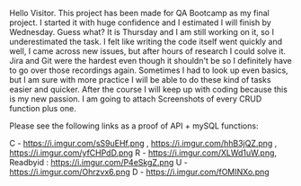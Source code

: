 Hello Visitor.
This project has been made for QA Bootcamp as my final project.
I started it with huge confidence and I estimated I will finish by Wednesday. Guess what? It is Thursday and I am still working on it, so I underestimated the task.
I felt like writing the code itself went quickly and well, I came across new issues, but after hours of research I could solve it.
Jira and Git were the hardest even though it shouldn't be so I definitely have to go over those recordings again.
Sometimes I had to look up even basics, but I am sure with more practice I will be able to do these kind of tasks easier and quicker. After the course I will keep up with coding because this is my new passion.
I am going to attach Screenshots of every CRUD function plus one.

Please see the following links as a proof of API + mySQL functions:

C - https://i.imgur.com/sS9uEHf.png , https://i.imgur.com/hhB3jQZ.png , https://i.imgur.com/yfCHPdD.png
R - https://i.imgur.com/XLWd1uW.png, Readbyid : https://i.imgur.com/P4eSkgZ.png
U - https://i.imgur.com/Ohrzvx6.png
D - https://i.imgur.com/fOMINXo.png
